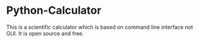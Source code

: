 # Python-Calculator
This is a scientific calculator which is based on command line interface not GUI.
It is open source and free.
